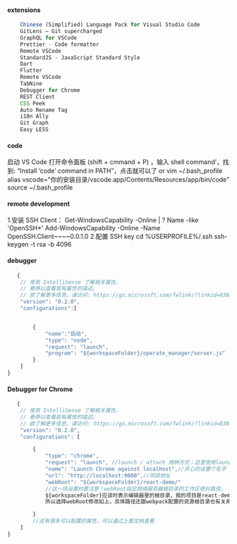 #### extensions

```js
    Chinese (Simplified) Language Pack for Visual Studio Code
    GitLens — Git supercharged
    GraphQL for VSCode
    Prettier - Code formatter
    Remote VSCode
    StandardJS - JavaScript Standard Style
    Dart
    Flutter
    Remote VSCode
    TabNine
    Debugger for Chrome
    REST Client
    CSS Peek
    Auto Rename Tag
    i18n Ally
    Git Graph
    Easy LESS
```
#### code
启动 VS Code
打开命令面板 (shift + cmmand + P) ，输入 shell command’，找到: “Install ‘code’ command in PATH”，点击就可以了
or
vim ~/.bash_profile
alias vscode="你的安装目录/vscode.app/Contents/Resources/app/bin/code"
source ~/.bash_profile

#### remote development
[](https://zhuanlan.zhihu.com/p/82568294)
1.安装 SSH Client： 
   Get-WindowsCapability -Online | ? Name -like 'OpenSSH*'
   Add-WindowsCapability -Online -Name OpenSSH.Client~~~~0.0.1.0
2.配置 SSH key
   cd %USERPROFILE%/.ssh
   ssh-keygen -t rsa -b 4096
#### debugger

```js
   {
    // 使用 IntelliSense 了解相关属性。
    // 悬停以查看现有属性的描述。
    // 欲了解更多信息，请访问: https://go.microsoft.com/fwlink/?linkid=830387
    "version": "0.2.0",
    "configurations":[


        {
            "name":"启动",
            "type": "node",
            "request": "launch",
            "program": "${workspaceFolder}/operate_manager/server.js"
        }
    ]
}
```

#### Debugger for Chrome

```js
   {
    // 使用 IntelliSense 了解相关属性。
    // 悬停以查看现有属性的描述。
    // 欲了解更多信息，请访问: https://go.microsoft.com/fwlink/?linkid=830387
    "version": "0.2.0",
    "configurations": [

        {
            "type": "chrome",
            "request": "launch", //launch / attach 两种方式；这里使用launch
            "name": "Launch Chrome against localhost",//开心的设置个名字
            "url": "http://localhost:9000",//项目地址
            "webRoot": "${workspaceFolder}/react-demo/"
            //这一块设置时要注意！webRoot指定网络服务器根目录的工作区绝对路径。
            ${workspaceFolder}应该时表示编辑器里的根目录，我的项目是react-demo，
            所以选择webRoot修改如上，具体路径还跟webpack配置的资源根目录也有关系

        }
        //还有很多可以配置的属性，可以通过上面文档查看
    ]
}
```
